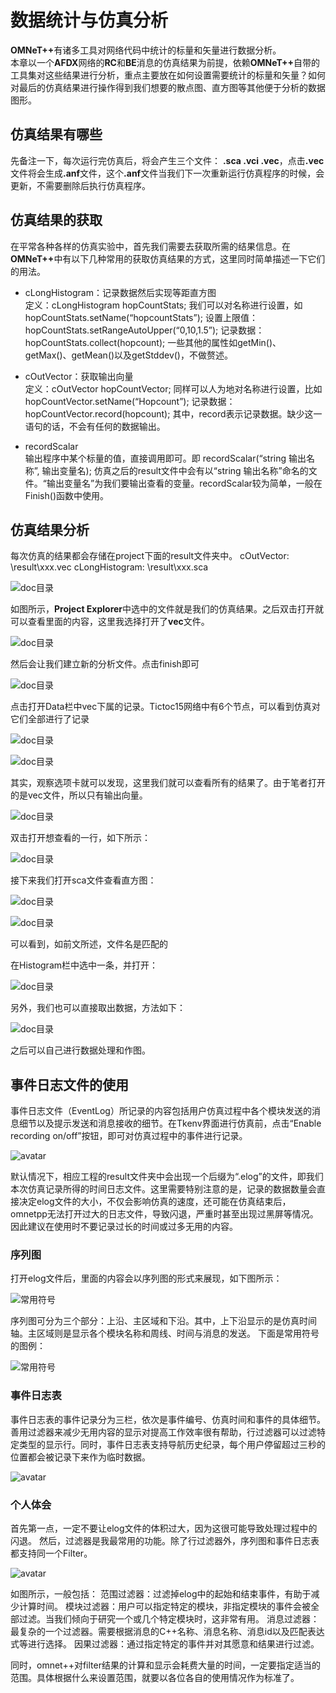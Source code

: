 # 数据统计与仿真分析 #

<b>OMNeT++</b>有诸多工具对网络代码中统计的标量和矢量进行数据分析。</br>
本章以一个<b>AFDX</b>网络的<b>RC</b>和<b>BE</b>消息的仿真结果为前提，依赖<b>OMNeT++</b>自带的工具集对这些结果进行分析，重点主要放在如何设置需要统计的标量和矢量？如何对最后的仿真结果进行操作得到我们想要的散点图、直方图等其他便于分析的数据图形。

## 仿真结果有哪些 ##

先备注一下，每次运行完仿真后，将会产生三个文件：
<b>.sca .vci .vec</b>，点击<b>.vec</b>文件将会生成<b>.anf</b>文件，这个<b>.anf</b>文件当我们下一次重新运行仿真程序的时候，会更新，不需要删除后执行仿真程序。

## 仿真结果的获取 ##

在平常各种各样的仿真实验中，首先我们需要去获取所需的结果信息。在<b>OMNeT++</b>中有以下几种常用的获取仿真结果的方式，这里同时简单描述一下它们的用法。

- cLongHistogram：记录数据然后实现等距直方图 </br>
定义：cLongHistogram hopCountStats;
我们可以对名称进行设置，如hopCountStats.setName(“hopcountStats”);
设置上限值：hopCountStats.setRangeAutoUpper(“0,10,1.5”);
记录数据：hopCountStats.collect(hopcount);
一些其他的属性如getMin()、getMax()、getMean()以及getStddev()，不做赘述。

- cOutVector：获取输出向量</br>
定义：cOutVector hopCountVector;
同样可以人为地对名称进行设置，比如hopCountVector.setName(“Hopcount”);
记录数据：hopCountVector.record(hopcount);
其中，record表示记录数据。缺少这一语句的话，不会有任何的数据输出。

- recordScalar</br>
输出程序中某个标量的值，直接调用即可。即
recordScalar(“string 输出名称”, 输出变量名);
仿真之后的result文件中会有以“string 输出名称”命名的文件。“输出变量名”为我们要输出查看的变量。recordScalar较为简单，一般在Finish()函数中使用。

## 仿真结果分析 ##

每次仿真的结果都会存储在project下面的result文件夹中。
cOutVector: \result\xxx.vec
cLongHistogram: \result\xxx.sca

![doc目录](../img/chapter6/6-1.png)

如图所示，<b>Project Explorer</b>中选中的文件就是我们的仿真结果。之后双击打开就可以查看里面的内容，这里我选择打开了<b>vec</b>文件。

![doc目录](../img/chapter6/6-2.png)

然后会让我们建立新的分析文件。点击finish即可

![doc目录](../img/chapter6/6-3.png)

点击打开Data栏中vec下属的记录。Tictoc15网络中有6个节点，可以看到仿真对它们全部进行了记录

![doc目录](../img/chapter6/6-4.png)

![doc目录](../img/chapter6/6-5.png)

其实，观察选项卡就可以发现，这里我们就可以查看所有的结果了。由于笔者打开的是vec文件，所以只有输出向量。

![doc目录](../img/chapter6/6-6.png)

双击打开想查看的一行，如下所示：

![doc目录](../img/chapter6/6-7.png)

接下来我们打开sca文件查看直方图：

![doc目录](../img/chapter6/6-8.png)

![doc目录](../img/chapter6/6-9.png)


可以看到，如前文所述，文件名是匹配的

在Histogram栏中选中一条，并打开：

![doc目录](../img/chapter6/6-10.png)

另外，我们也可以直接取出数据，方法如下：

![doc目录](../img/chapter6/6-11.png)

之后可以自己进行数据处理和作图。

## 事件日志文件的使用 ##

事件日志文件（EventLog）所记录的内容包括用户仿真过程中各个模块发送的消息细节以及提示发送和消息接收的细节。在Tkenv界面进行仿真前，点击“Enable recording on/off”按钮，即可对仿真过程中的事件进行记录。

![avatar](./../img/chapter6/6-12.png)

默认情况下，相应工程的result文件夹中会出现一个后缀为“.elog”的文件，即我们本次仿真记录所得的时间日志文件。这里需要特别注意的是，记录的数据数量会直接决定elog文件的大小，不仅会影响仿真的速度，还可能在仿真结束后，omnetpp无法打开过大的日志文件，导致闪退，严重时甚至出现过黑屏等情况。因此建议在使用时不要记录过长的时间或过多无用的内容。

### 序列图 ###

打开elog文件后，里面的内容会以序列图的形式来展现，如下图所示：

![常用符号](../img/chapter6/6-15.png)

序列图可分为三个部分：上沿、主区域和下沿。其中，上下沿显示的是仿真时间轴。主区域则是显示各个模块名称和周线、时间与消息的发送。
下面是常用符号的图例：

![常用符号](../img/chapter6/map_1.png)

### 事件日志表 ###

事件日志表的事件记录分为三栏，依次是事件编号、仿真时间和事件的具体细节。
善用过滤器来减少无用内容的显示对提高工作效率很有帮助，行过滤器可以过滤特定类型的显示行。同时，事件日志表支持导航历史纪录，每个用户停留超过三秒的位置都会被记录下来作为临时数据。

![avatar](./../img/chapter6/6-13.png)

### 个人体会 ###

首先第一点，一定不要让elog文件的体积过大，因为这很可能导致处理过程中的闪退。
然后，过滤器是我最常用的功能。除了行过滤器外，序列图和事件日志表都支持同一个Filter。

![avatar](./../img/chapter6/6-14.png)

如图所示，一般包括：
范围过滤器：过滤掉elog中的起始和结束事件，有助于减少计算时间。
模块过滤器：用户可以指定特定的模块，非指定模块的事件会被全部过滤。当我们倾向于研究一个或几个特定模块时，这非常有用。
消息过滤器：最复杂的一个过滤器。需要根据消息的C++名称、消息名称、消息id以及匹配表达式等进行选择。
因果过滤器：通过指定特定的事件并对其愿意和结果进行过滤。

同时，omnet++对filter结果的计算和显示会耗费大量的时间，一定要指定适当的范围。具体根据什么来设置范围，就要以各位各自的使用情况作为标准了。
